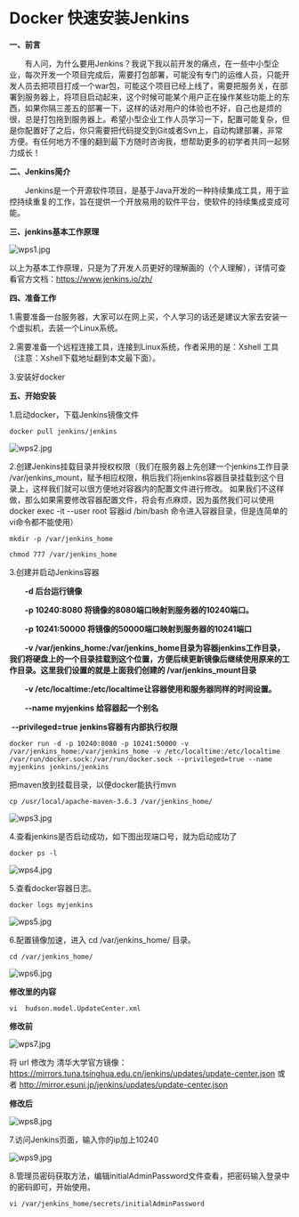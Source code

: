# Docker 快速安装Jenkins

**一、前言**

　　有人问，为什么要用Jenkins？我说下我以前开发的痛点，在一些中小型企业，每次开发一个项目完成后，需要打包部署，可能没有专门的运维人员，只能开发人员去把项目打成一个war包，可能这个项目已经上线了，需要把服务关，在部署到服务器上，将项目启动起来，这个时候可能某个用户正在操作某些功能上的东西，如果你隔三差五的部署一下，这样的话对用户的体验也不好，自己也是烦的很，总是打包拖到服务器上。希望小型企业工作人员学习一下，配置可能复杂，但是你配置好了之后，你只需要把代码提交到Git或者Svn上，自动构建部署，非常方便。有任何地方不懂的翻到最下方随时咨询我，想帮助更多的初学者共同一起努力成长！

**二、Jenkins简介**

　　Jenkins是一个开源软件项目，是基于Java开发的一种持续集成工具，用于监控持续重复的工作，旨在提供一个开放易用的软件平台，使软件的持续集成变成可能。


**三、jenkins基本工作原理**

![wps1.jpg](https://ae02.alicdn.com/kf/U500ae95dedf0494ab7cd0b21bc4c2b08l.jpg) 

 

 以上为基本工作原理，只是为了开发人员更好的理解画的（个人理解），详情可查看官方文档：<https://www.jenkins.io/zh/>

**四、准备工作**

1.需要准备一台服务器，大家可以在网上买，个人学习的话还是建议大家去安装一个虚拟机，去装一个Linux系统。

2.需要准备一个远程连接工具，连接到Linux系统，作者采用的是：Xshell 工具 （注意：Xshell下载地址翻到本文最下面）。

3.安装好docker

**五、开始安装**

1.启动docker，下载Jenkins镜像文件

```
docker pull jenkins/jenkins
```

![wps2.jpg](https://ae02.alicdn.com/kf/U980545519131417197e0e0f9472fbe600.jpg) 

 

 

 2.创建Jenkins挂载目录并授权权限（我们在服务器上先创建一个jenkins工作目录 /var/jenkins_mount，赋予相应权限，稍后我们将jenkins容器目录挂载到这个目录上，这样我们就可以很方便地对容器内的配置文件进行修改。 如果我们不这样做，那么如果需要修改容器配置文件，将会有点麻烦，因为虽然我们可以使用docker exec -it --user root 容器id /bin/bash 命令进入容器目录，但是连简单的 vi命令都不能使用）

```
mkdir -p /var/jenkins_home

chmod 777 /var/jenkins_home
```

3.创建并启动Jenkins容器

　　**-d 后台运行镜像**

　　**-p 10240:8080 将镜像的8080端口映射到服务器的10240端口。**

　　**-p 10241:50000 将镜像的50000端口映射到服务器的10241端口**

　　**-v /var/jenkins_home:/var/jenkins_home目录为容器jenkins工作目录，我们将硬盘上的一个目录挂载到这个位置，方便后续更新镜像后继续使用原来的工作目录。这里我们设置的就是上面我们创建的 /var/jenkins_mount目录**

　　**-v /etc/localtime:/etc/localtime让容器使用和服务器同样的时间设置。**

　　**--name myjenkins 给容器起一个别名**

​        **--privileged=true**  **jenkins容器有内部执行权限**

```CQL
docker run -d -p 10240:8080 -p 10241:50000 -v /var/jenkins_home:/var/jenkins_home -v /etc/localtime:/etc/localtime /var/run/docker.sock:/var/run/docker.sock --privileged=true --name myjenkins jenkins/jenkins
```

把maven放到挂载目录，以便docker能执行mvn

```
cp /usr/local/apache-maven-3.6.3 /var/jenkins_home/
```



![wps3.jpg](https://ae04.alicdn.com/kf/U976edecbf44b4eac96b07e382b932995A.jpg) 

 4.查看jenkins是否启动成功，如下图出现端口号，就为启动成功了

```
docker ps -l
```

![wps4.jpg](https://ae04.alicdn.com/kf/U56a155ae64454b389ccb46e0f26d7dd2v.jpg) 

 5.查看docker容器日志。

```
docker logs myjenkins
```

![wps5.jpg](https://ae02.alicdn.com/kf/U165d059dc12b40b8bbc2b640b1786821n.jpg) 

 6.配置镜像加速，进入 cd /var/jenkins_home/ 目录。

```
cd /var/jenkins_home/
```

![wps6.jpg](https://ae04.alicdn.com/kf/Ud61833e036e34a9282216562cb21c62bD.jpg) 

**修改里的内容**

```
vi  hudson.model.UpdateCenter.xml
```

**修改前**

![wps7.jpg](https://ae04.alicdn.com/kf/Ueb4370a83b1842a6ab67bcd2cf70dae6z.jpg) 

将 url 修改为 清华大学官方镜像：https://mirrors.tuna.tsinghua.edu.cn/jenkins/updates/update-center.json    或者 http://mirror.esuni.jp/jenkins/updates/update-center.json

**修改后**

![wps8.jpg](https://ae02.alicdn.com/kf/Ud6636063ce484bf69f54a7d685b4dab5s.jpg) 

 

 7.访问Jenkins页面，输入你的ip加上10240

![wps9.jpg](https://ae04.alicdn.com/kf/Ud4c43ddb2d9d41f1baf0d6a0b9ec6192I.jpg) 

 

 8.管理员密码获取方法，编辑initialAdminPassword文件查看，把密码输入登录中的密码即可，开始使用。

```
vi /var/jenkins_home/secrets/initialAdminPassword
```







